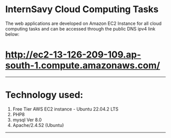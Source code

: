 # InternSavy Cloud Computing Tasks

The web applications are developed on Amazon EC2 Instance for all cloud computing tasks and can be accessed through the public DNS ipv4 link below:

# http://ec2-13-126-209-109.ap-south-1.compute.amazonaws.com/

---
# Technology used:
   1. Free Tier AWS EC2 instance - Ubuntu 22.04.2 LTS
   2. PHP8
   3. mysql  Ver 8.0
   4. Apache/2.4.52 (Ubuntu)
---
